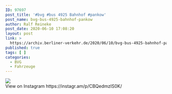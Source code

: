 ```yaml
---
ID: 97697
post_title: '#bvg #bus 4925 Bahnhof #pankow'
post_name: bvg-bus-4925-bahnhof-pankow
author: Ralf Reineke
post_date: 2020-06-10 17:08:20
layout: post
link: >
  https://archiv.berliner-verkehr.de/2020/06/10/bvg-bus-4925-bahnhof-pankow/
published: true
tags: [ ]
categories:
  - BVG
  - Fahrzeuge
---
```

<div><img src='https://scontent-iad3-1.cdninstagram.com/v/t51.2885-15/103460214_301752587501343_7153395896306630565_n.jpg?_nc_cat=105&_nc_sid=8ae9d6&_nc_ohc=htGmYnvGKX0AX8KJNGN&_nc_ht=scontent-iad3-1.cdninstagram.com&oh=ac7a511682f5df713f12f9437831e286&oe=5F06DA31' style='max-width:600px;' /><br/><div>View on Instagram https://instagr.am/p/CBQedmzlS0K/</div></div>